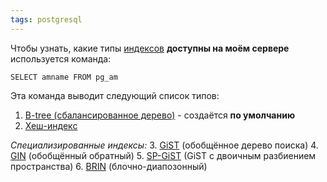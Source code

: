 ```yaml
---
tags: postgresql
---
```


Чтобы узнать, какие типы [индексов](psql_Индексы.md) **доступны на моём сервере** используется команда:
```postgresql
SELECT amname FROM pg_am
```
Эта команда выводит следующий список типов:
1. [B-tree (сбалансированное дерево)](psql_index_Balanced%20Tree.md) - создаётся **по умолчанию**
2. [Хеш-индекс](psql_index%20Hash.md)

_Специализированные индексы:_
3. [GiST](psql_index%20GiST.md) (обобщённое дерево поиска)
4. [GIN](psql_index%20GIN.md) (обобщённый обратный)
5. [SP-GiST](psql_index%20SP-GiST.md) (GiST c двоичным разбиением пространства)
6. [BRIN](psql_index%20BRIN.md) (блочно-диапозонный) 
